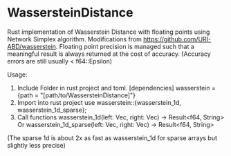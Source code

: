 # WassersteinDistance
Rust implementation of Wasserstein Distance with floating points using Network Simplex algorithm. Modifications from https://github.com/URI-ABD/wasserstein. Floating point precision is managed such that a meaningful result is always returned at the cost of accuracy. (Accuracy errors are still usually < f64::Epsilon)

Usage: 
1. Include Folder in rust project and toml. 
[dependencies]
wasserstein = 
{path = "[path/to/WassersteinDistance]"}
2. Import into rust project
use wasserstein::{wasserstein_1d, wasserstein_1d_sparse};
3. Call functions
wasserstein_1d(left: Vec<f64>, right: Vec<f64>) -> Result<f64, String> 
Or 
wasserstein_1d_sparse(left: Vec<f64>, right: Vec<f64>) -> Result<f64, String>

(The sparse 1d is about 2x as fast as wasserstein_1d for sparse arrays but slightly less precise)
